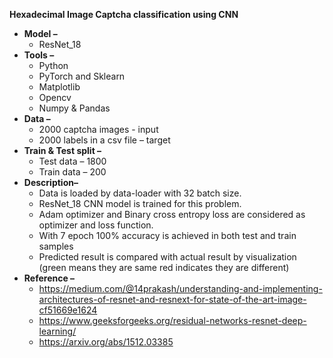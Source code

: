 <p><strong>Hexadecimal Image Captcha classification using CNN  </strong></p>
<ul>
<li><strong>Model &ndash; </strong>
<ul>
<li>ResNet_18</li>
</ul>
</li>
<li><strong>Tools &ndash; </strong>
<ul>
<li>Python</li>
<li>PyTorch and Sklearn</li>
<li>Matplotlib</li>
<li>Opencv</li>
<li>Numpy & Pandas</li>
</ul>
</li>
<li><strong>Data &ndash; </strong>
<ul>
<li>2000 captcha images - input</li>
<li>2000 labels in a csv file &ndash; target</li>
</ul>
</li>
<li><strong>Train &amp; Test split &ndash;</strong>
<ul>
<li>Test data &ndash; 1800</li>
<li>Train data &ndash; 200</li>
</ul>
</li>
<li><strong>Description&ndash; </strong>
<ul>
<li>Data is loaded by data-loader with 32 batch size.</li>
<li>ResNet_18 CNN model is trained for this problem.</li>
<li>Adam optimizer and Binary cross entropy loss are considered as optimizer and loss function.</li>
<li>With 7 epoch 100% accuracy is achieved in both test and train samples</li>
<li>Predicted result is compared with actual result by visualization (green means they are same red indicates they are different)</li>
</ul>
</li>
<li><strong>Reference &ndash; </strong>
<ul>
<li><a href="https://medium.com/@14prakash/understanding-and-implementing-architectures-of-resnet-and-resnext-for-state-of-the-art-image-cf51669e1624">https://medium.com/@14prakash/understanding-and-implementing-architectures-of-resnet-and-resnext-for-state-of-the-art-image-cf51669e1624</a></li>
<li><a href="https://www.geeksforgeeks.org/residual-networks-resnet-deep-learning/">https://www.geeksforgeeks.org/residual-networks-resnet-deep-learning/</a></li>
<li><a href="https://arxiv.org/abs/1512.03385">https://arxiv.org/abs/1512.03385</a></li>
</ul>
</li>
</ul>
